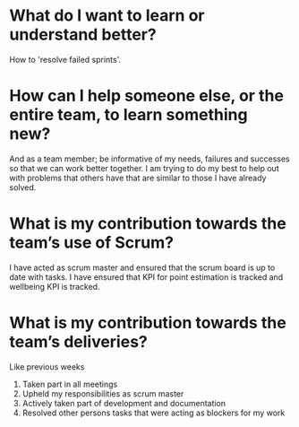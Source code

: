 # What do I want to learn or understand better?
How to 'resolve failed sprints'.

# How can I help someone else, or the entire team, to learn something new?
And as a team member; be informative of my needs, failures and successes so that we can work better together.
I am trying to do my best to help out with problems that others have that are similar to those I have already solved.

# What is my contribution towards the team’s use of Scrum?
I have acted as scrum master and ensured that the scrum board is up to date with tasks.
I have ensured that KPI for point estimation is tracked and wellbeing KPI is tracked.

# What is my contribution towards the team’s deliveries?
Like previous weeks
1. Taken part in all meetings
2. Upheld my responsibilities as scrum master
3. Actively taken part of development and documentation
4. Resolved other persons tasks that were acting as blockers for my work
